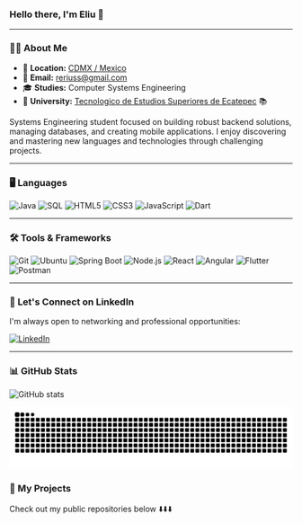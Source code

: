 ### **Hello there, I'm Eliu 👋**

---

### 🧑‍💻 **About Me**

- 📍 **Location:** <a href="https://maps.app.goo.gl/PgyiT4ErwR9W6oLQ8" target="_blank">CDMX / Mexico</a>
- 📧 **Email:** [reriuss@gmail.com](mailto:reriuss@gmail.com)
- 🎓 **Studies:** Computer Systems Engineering
- 🏫 **University:** [Tecnologico de Estudios Superiores de Ecatepec](https://tese.edomex.gob.mx/) 📚

Systems Engineering student focused on building robust backend solutions, managing databases, and creating mobile applications. I enjoy discovering and mastering new languages and technologies through challenging projects.

---

### 🖥️ Languages

![Java](https://img.shields.io/badge/Java-ED8B00?style=for-the-badge&logo=openjdk&logoColor=white)
![SQL](https://img.shields.io/badge/SQL-316192?style=for-the-badge&logo=postgresql&logoColor=white)
![HTML5](https://img.shields.io/badge/HTML5-E34F26?style=for-the-badge&logo=html5&logoColor=white)
![CSS3](https://img.shields.io/badge/CSS3-1572B6?style=for-the-badge&logo=css3&logoColor=white)
![JavaScript](https://img.shields.io/badge/JavaScript-F7DF1E?style=for-the-badge&logo=javascript&logoColor=black)
![Dart](https://img.shields.io/badge/Dart-0175C2?style=for-the-badge&logo=dart&logoColor=white)

---

### 🛠️ Tools & Frameworks

![Git](https://img.shields.io/badge/Git-F05032?style=for-the-badge&logo=git&logoColor=white)
![Ubuntu](https://img.shields.io/badge/Ubuntu-E95420?style=for-the-badge&logo=ubuntu&logoColor=white)
![Spring Boot](https://img.shields.io/badge/Spring_Framework-6DB33F?style=for-the-badge&logo=spring-boot&logoColor=white)
![Node.js](https://img.shields.io/badge/Node.js-339933?style=for-the-badge&logo=nodedotjs&logoColor=white)
![React](https://img.shields.io/badge/React-61DAFB?style=for-the-badge&logo=react&logoColor=black)
![Angular](https://img.shields.io/badge/Angular-DD0031?style=for-the-badge&logo=angular&logoColor=white)
![Flutter](https://img.shields.io/badge/Flutter-02569B?style=for-the-badge&logo=flutter&logoColor=white)
![Postman](https://img.shields.io/badge/Postman-FF6C37?style=for-the-badge&logo=postman&logoColor=white)

---

### 📇 Let's Connect on LinkedIn

I'm always open to networking and professional opportunities:

[![LinkedIn](https://img.shields.io/badge/LinkedIn-0077B5?style=for-the-badge&logo=linkedin&logoColor=white)](https://www.linkedin.com/in/eliu-hernandez-691041374/)

---

### 📊 GitHub Stats

![GitHub stats](https://readme-stats-git-dependabot-npmandyarne-eddee2-jsncars-projects.vercel.app/api?username=reriuss&show_icons=true&hide_rank=true&theme=radical)

<div>

![Snake animation](https://github.com/reriuss/reriuss/blob/output/github-contribution-grid-snake.svg)

</div>

### 📂 My Projects

Check out my public repositories below ⬇️⬇️⬇️
